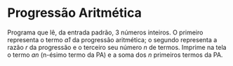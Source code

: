 # Progressão Aritmética

Programa que lê, da entrada padrão, 3 números inteiros. O primeiro representa o termo _a1_ da progressão aritmética; o segundo representa a razão _r_ da progressão e o terceiro seu número _n_ de termos. Imprime na tela o termo _an_ (n-ésimo termo da PA) e a soma dos _n_ primeiros termos da PA.